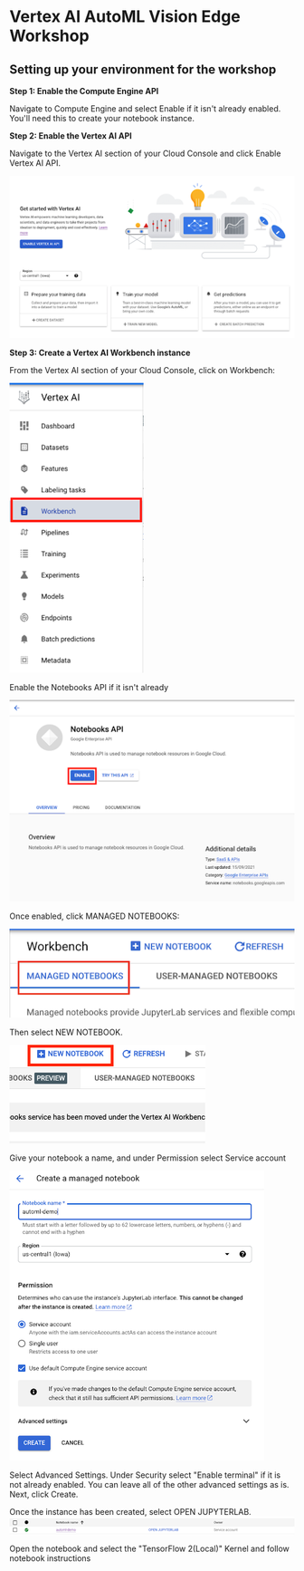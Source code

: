 # Vertex AI AutoML Vision Edge Workshop


## Setting up your environment for the workshop

**Step 1: Enable the Compute Engine API**

Navigate to Compute Engine and select Enable if it isn't already enabled. You'll need this to create your notebook instance.

**Step 2: Enable the Vertex AI API**

Navigate to the Vertex AI section of your Cloud Console and click Enable Vertex AI API.

![Enable Vertex AI API](/assets/images/enablevertexapi.png)

**Step 3: Create a Vertex AI Workbench instance**

From the Vertex AI section of your Cloud Console, click on Workbench:

![Workbench](/assets/images/workbench.png)

Enable the Notebooks API if it isn't already

![Notebooks API](/assets/images/notebooksapi.png)

Once enabled, click MANAGED NOTEBOOKS:

![Managed Notebook](/assets/images/managednotebook.png)


Then select NEW NOTEBOOK.

![New Notebook](/assets/images/newnotebook.png)


Give your notebook a name, and under Permission select Service account

![Create Notebook](/assets/images/createnotebook.png)

Select Advanced Settings.
Under Security select "Enable terminal" if it is not already enabled.
You can leave all of the other advanced settings as is.
Next, click Create.


Once the instance has been created, select OPEN JUPYTERLAB.
![Open Notebook](/assets/images/openjupyterlab.png)

Open the notebook and select the "TensorFlow 2(Local)" Kernel and follow notebook instructions

